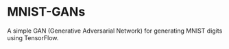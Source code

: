 # MNIST-GANs

A simple GAN (Generative Adversarial Network) for generating MNIST digits using TensorFlow.